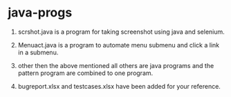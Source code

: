 # java-progs
1) scrshot.java is a program for taking screenshot using java and selenium.

2) Menuact.java is a program to automate menu submenu and click a link in a submenu.

3) other then the above mentioned all others are java programs and the pattern program are combined to one program.

4) bugreport.xlsx and testcases.xlsx have been added for your reference. 
